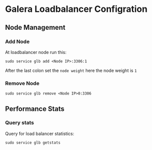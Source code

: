 # Galera Loadbalancer Configration

## Node Management

### Add Node
At loadbalancer node run this:
```
sudo service glb add <Node IP>:3306:1
```
After the last colon set the `node weight`
here the node weight is `1`

### Remove Node
```
sudo service glb remove <Node IP>0:3306
```

## Performance Stats

### Query stats

Query for load balancer statistics:
```
sudo service glb getstats
```